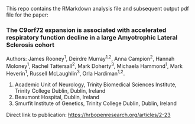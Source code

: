 This repo contains the RMarkdown analysis file and subsequent output pdf file for the paper:

### The C9orf72 expansion is associated with accelerated respiratory function decline in a large Amyotrophic Lateral Sclerosis cohort

Authors: James Rooney<sup>1</sup>, Deirdre Murray<sup>1,2</sup>, Anna Campion<sup>2</sup>, Hannah Moloney<sup>1</sup>, Rachel Tattersall<sup>2</sup>, Mark Doherty<sup>3</sup>, Michaela Hammond<sup>1</sup>, Mark Heverin<sup>1</sup>, Russell McLaughlin<sup>3</sup>, Orla Hardiman<sup>1,2</sup>.

1.	Academic Unit of Neurology, Trinity Biomedical Sciences Institute, Trinity College Dublin, Dublin, Ireland
2.	Beaumont Hospital, Dublin, Ireland
3.	Smurfit Institute of Genetics, Trinity College Dublin, Dublin, Ireland

Direct link to publication: https://hrbopenresearch.org/articles/2-23
